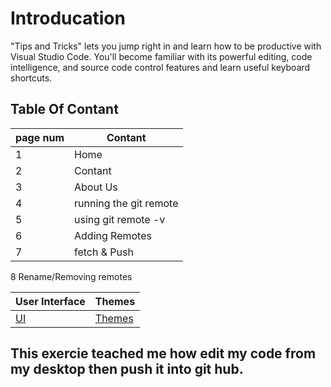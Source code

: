 # Introducation
"Tips and Tricks" lets you jump right in and learn how to be productive with Visual Studio Code. You'll become familiar with its powerful editing, code intelligence, and source code control features and learn useful keyboard shortcuts.

## Table Of Contant

page num | Contant
------------ | -------------
1 | Home
2 | Contant
3 | About Us
4 | running the git remote
5 | using git remote -v
6 | Adding Remotes
7 | fetch & Push
8  Rename/Removing remotes


User Interface | Themes
------------ | -------------
[UI](https://code.visualstudio.com/docs/getstarted/userinterface) | [Themes](https://code.visualstudio.com/docs/getstarted/themes)

## This exercie teached me how edit my code from my desktop then push it into git hub.





